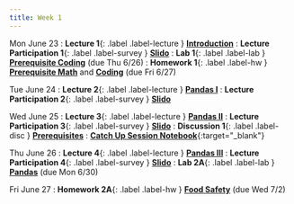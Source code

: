 ```yaml
---
title: Week 1
---
```


Mon June 23
: **Lecture 1**{: .label .label-lecture } [**Introduction**](lecture/lec01)
: **Lecture Participation 1**{: .label .label-survey } [**Slido**](https://app.sli.do/event/tAUrSvQdcrbpLWWbQJnepP)
: **Lab 1**{: .label .label-lab } [**Prerequisite Coding**](https://data100.datahub.berkeley.edu/hub/user-redirect/git-pull?repo=https%3A%2F%2Fgithub.com%2FDS-100%2Fsu25-student&branch=main&urlpath=lab%2Ftree%2Fsu25-student%2Flab%2Flab01%2Flab01.ipynb) (due Thu 6/26)
: **Homework 1**{: .label .label-hw } [**Prerequisite Math**](https://drive.google.com/file/d/1Md167EH3Kt0JP2BMqcZeT5Y26kf6kF3D/view?usp=sharing) and [**Coding**](https://data100.datahub.berkeley.edu/hub/user-redirect/git-pull?repo=https%3A%2F%2Fgithub.com%2FDS-100%2Fsu25-student&branch=main&urlpath=lab%2Ftree%2Fsu25-student%2Fhw%2Fhw01%2Fhw01.ipynb) (due Fri 6/27)

Tue June 24
: **Lecture 2**{: .label .label-lecture } [**Pandas I**](lecture/lec02)
: **Lecture Participation 2**{: .label .label-survey } [**Slido**](https://app.sli.do/event/pQrtDpqd5NDakKZxzjPUvk)

Wed June 25
: **Lecture 3**{: .label .label-lecture } [**Pandas II**](lecture/lec03)
: **Lecture Participation 3**{: .label .label-survey } [**Slido**](https://app.sli.do/event/tyV55aR4JPBW85NKtuPNfn)
: **Discussion 1**{: .label .label-disc } [**Prerequisites**](https://drive.google.com/file/d/1ZSFEXHRCbOhsk2V6C97vrGD_Fp04rKBy/view?usp=sharing)
	: [**Catch Up Session Notebook**](https://data100.datahub.berkeley.edu/hub/user-redirect/git-pull?repo=https%3A%2F%2Fgithub.com%2FDS-100%2Fsu25-student&branch=main&urlpath=lab%2Ftree%2Fsu25-student%2Fdisc%2Fcatchup%2Fcatchup_1_su25.ipynb){:target="_blank"}

Thu June 26
: **Lecture 4**{: .label .label-lecture } [**Pandas III**](lecture/lec04)
: **Lecture Participation 4**{: .label .label-survey } [**Slido**](https://app.sli.do/event/vqtnftbE7GbL4kc66uZESN)
: **Lab 2A**{: .label .label-lab } [**Pandas**](https://data100.datahub.berkeley.edu/hub/user-redirect/git-pull?repo=https%3A%2F%2Fgithub.com%2FDS-100%2Fsu25-student&branch=main&urlpath=lab%2Ftree%2Fsu25-student%2Flab%2Flab02A%2Flab02A.ipynb) (due Mon 6/30)

Fri June 27
: **Homework 2A**{: .label .label-hw } [**Food Safety**](https://data100.datahub.berkeley.edu/hub/user-redirect/git-pull?repo=https%3A%2F%2Fgithub.com%2FDS-100%2Fsu25-student&branch=main&urlpath=lab%2Ftree%2Fsu25-student%2Fhw%2Fhw02A%2Fhw02A.ipynb) (due Wed 7/2)
